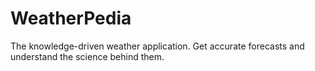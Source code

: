 # WeatherPedia
The knowledge-driven weather application. Get accurate forecasts and understand the science behind them.
